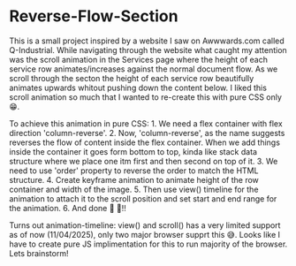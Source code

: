 # Reverse-Flow-Section
This is a small project inspired by a website I saw on Awwwards.com called Q-Industrial. 
While navigating through the website what caught my attention was the scroll animation in the Services page where the height of each service row animates/increases against the normal document flow. As we scroll through the secton the height of each service row beautifully animates upwards whitout pushing down the content below.
I liked this scroll animation so much that I wanted to re-create this with pure CSS only 😁.

To achieve this animation in pure CSS:
    1. We need a flex container with flex direction 'column-reverse'.
    2. Now, 'column-reverse', as the name suggests reverses the flow of content inside the flex container. When we add things inside the container it goes form bottom to top, kinda like stack data structure where we place one itm first and then second on top of it. 
    3. We need to use 'order' property to reverse the order to match the HTML structure. 
    4. Create keyframe animation to animate height of the row container and width of the image.
    5. Then use view() timeline for the animation to attach it to the scroll position and set start and end range for the animation.
    6. And done 🤩 🎉!!

Turns out animation-timeline: view() and scroll() has a very limited support as of now (11/04/2025), only two major browser supprt this 😅. Looks like I have to create pure JS implimentation for this to run majority of the browser. Lets brainstorm!
